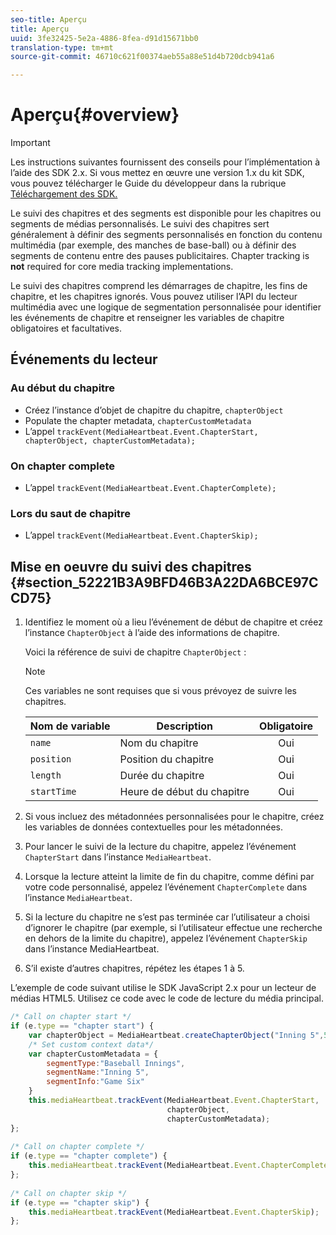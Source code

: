 ```yaml
---
seo-title: Aperçu
title: Aperçu
uuid: 3fe32425-5e2a-4886-8fea-d91d15671bb0
translation-type: tm+mt
source-git-commit: 46710c621f00374aeb55a88e51d4b720dcb941a6

---
```



# Aperçu{#overview}

>[!IMPORTANT]
>
>Les instructions suivantes fournissent des conseils pour l’implémentation à l’aide des SDK 2.x. Si vous mettez en œuvre une version 1.x du kit SDK, vous pouvez télécharger le Guide du développeur dans la rubrique [Téléchargement des SDK.](/help/sdk-implement/download-sdks.md)

Le suivi des chapitres et des segments est disponible pour les chapitres ou segments de médias personnalisés. Le suivi des chapitres sert généralement à définir des segments personnalisés en fonction du contenu multimédia (par exemple, des manches de base-ball) ou à définir des segments de contenu entre des pauses publicitaires. Chapter tracking is **not** required for core media tracking implementations.

Le suivi des chapitres comprend les démarrages de chapitre, les fins de chapitre, et les chapitres ignorés. Vous pouvez utiliser l’API du lecteur multimédia avec une logique de segmentation personnalisée pour identifier les événements de chapitre et renseigner les variables de chapitre obligatoires et facultatives.

## Événements du lecteur

### Au début du chapitre

* Créez l’instance d’objet de chapitre du chapitre, `chapterObject`
* Populate the chapter metadata, `chapterCustomMetadata`
* L’appel   `trackEvent(MediaHeartbeat.Event.ChapterStart, chapterObject, chapterCustomMetadata);`

### On chapter complete

* L’appel   `trackEvent(MediaHeartbeat.Event.ChapterComplete);`

### Lors du saut de chapitre

* L’appel   `trackEvent(MediaHeartbeat.Event.ChapterSkip);`

## Mise en oeuvre du suivi des chapitres {#section_52221B3A9BFD46B3A22DA6BCE97CCD75}

1. Identifiez le moment où a lieu l’événement de début de chapitre et créez l’instance `ChapterObject` à l’aide des informations de chapitre.

   Voici la référence de suivi de chapitre `ChapterObject` :

   >[!NOTE]
   >
   >Ces variables ne sont requises que si vous prévoyez de suivre les chapitres.

   | Nom de variable | Description | Obligatoire |
   | --- | --- | :---: |
   | `name` | Nom du chapitre | Oui |
   | `position` | Position du chapitre | Oui |
   | `length` | Durée du chapitre | Oui |
   | `startTime` | Heure de début du chapitre | Oui |

1. Si vous incluez des métadonnées personnalisées pour le chapitre, créez les variables de données contextuelles pour les métadonnées.
1. Pour lancer le suivi de la lecture du chapitre, appelez l’événement `ChapterStart` dans l’instance `MediaHeartbeat`.
1. Lorsque la lecture atteint la limite de fin du chapitre, comme défini par votre code personnalisé, appelez l’événement `ChapterComplete` dans l’instance `MediaHeartbeat`.
1. Si la lecture du chapitre ne s’est pas terminée car l’utilisateur a choisi d’ignorer le chapitre (par exemple, si l’utilisateur effectue une recherche en dehors de la limite du chapitre), appelez l’événement `ChapterSkip` dans l’instance MediaHeartbeat.
1. S’il existe d’autres chapitres, répétez les étapes 1 à 5.

L’exemple de code suivant utilise le SDK JavaScript 2.x pour un lecteur de médias HTML5. Utilisez ce code avec le code de lecture du média principal.

```js
/* Call on chapter start */ 
if (e.type == "chapter start") { 
    var chapterObject = MediaHeartbeat.createChapterObject("Inning 5",5,500,2500); 
    /* Set custom context data*/ 
    var chapterCustomMetadata = { 
        segmentType:"Baseball Innings", 
        segmentName:"Inning 5", 
        segmentInfo:"Game Six" 
    } 
    this.mediaHeartbeat.trackEvent(MediaHeartbeat.Event.ChapterStart,  
                                   chapterObject,  
                                   chapterCustomMetadata); 
}; 
 
/* Call on chapter complete */ 
if (e.type == "chapter complete") { 
    this.mediaHeartbeat.trackEvent(MediaHeartbeat.Event.ChapterComplete); 
}; 
 
/* Call on chapter skip */ 
if (e.type == "chapter skip") { 
    this.mediaHeartbeat.trackEvent(MediaHeartbeat.Event.ChapterSkip); 
}; 
```

